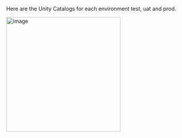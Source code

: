 Here are the Unity Catalogs for each environment test, uat and prod. 

<img width="304" alt="image" src="https://github.com/user-attachments/assets/76f4d2cc-9a99-4fd1-a9a0-75e88f610e9c" />
